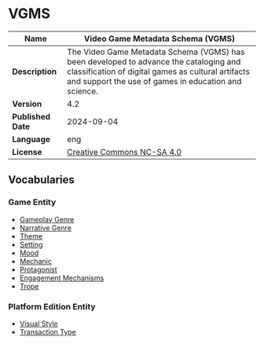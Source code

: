 # VGMS

| **Name**           | Video Game Metadata Schema (VGMS)                                                                                                                                                                   |
|--------------------|-----------------------------------------------------------------------------------------------------------------------------------------------------------------------------------------------------|
| **Description**    | The Video Game Metadata Schema (VGMS) has been developed to advance the cataloging and classification of digital games as cultural artifacts and support the use of games in education and science. |
| **Version**        | 4.2                                                                                                                                                                                               |
| **Published Date** | 2024-09-04                                                                                                                                                                                          |
| **Language**       | eng                                                                                                                                                                                                 |
| **License**        | [Creative Commons NC-SA 4.0](https://creativecommons.org/licenses/by-nc-sa/4.0/) |


## Vocabularies

### Game Entity

- [Gameplay Genre](https://github.com/uwgamergroup/vocabulary-gameplay-genre)
- [Narrative Genre](https://github.com/uwgamergroup/vocabulary-narrative-genre)
- [Theme](https://github.com/uwgamergroup/vocabulary-theme)
- [Setting](https://github.com/uwgamergroup/vocabulary-setting)
- [Mood](https://github.com/uwgamergroup/vocabulary-mood)
- [Mechanic](https://github.com/uwgamergroup/vocabulary-mechanics)
- [Protagonist](https://github.com/uwgamergroup/vocabulary-protagonist)
- [Engagement Mechanisms](https://github.com/uwgamergroup/vocabulary-engagement-mechanisms)
- [Trope](https://github.com/uwgamergroup/vocabulary-tropes)

### Platform Edition Entity
- [Visual Style](https://github.com/uwgamergroup/vocabulary-visual-style)
- [Transaction Type](https://github.com/uwgamergroup/vocabulary-transaction-type)

